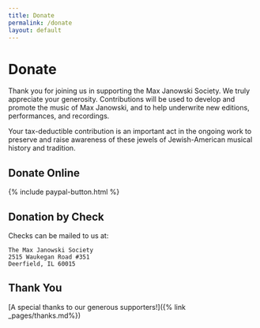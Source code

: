 ```yaml
---
title: Donate
permalink: /donate
layout: default
---
```


# Donate

Thank you for joining us in supporting the Max Janowski Society. We truly
appreciate your generosity. Contributions will be used to develop and promote
the music of Max Janowski, and to help underwrite new editions, performances,
and recordings.

Your tax-deductible contribution is an important act in the ongoing work to
preserve and raise awareness of these jewels of Jewish-American musical history
and tradition.

## Donate Online

<div class="donate" style="margin-bottom: .25in;">
{% include paypal-button.html %}
</div>

## Donation by Check

Checks can be mailed to us at:

```text
The Max Janowski Society
2515 Waukegan Road #351
Deerfield, IL 60015
```

## Thank You

[A special thanks to our generous supporters!]({% link _pages/thanks.md%})
